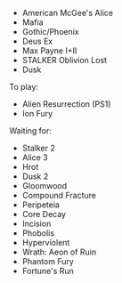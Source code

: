 

* American McGee's Alice
* Mafia
* Gothic/Phoenix
* Deus Ex
* Max Payne I+II
* STALKER Oblivion Lost
* Dusk

To play:
* Alien Resurrection (PS1)
* Ion Fury

Waiting for:
* Stalker 2
* Alice 3
* Hrot
* Dusk 2
* Gloomwood
* Compound Fracture
* Peripeteia
* Core Decay
* Incision
* Phobolis
* Hyperviolent
* Wrath: Aeon of Ruin
* Phantom Fury
* Fortune's Run